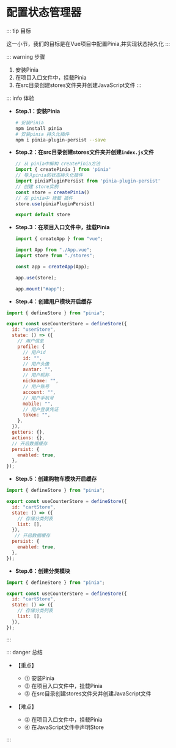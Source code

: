 # 配置状态管理器

::: tip 目标

这一小节，我们的目标是在Vue项目中配置Pinia,并实现状态持久化
:::

::: warning 步骤

1. 安装Pinia
2. 在项目入口文件中，挂载Pinia
3. 在src目录创建stores文件夹并创建JavaScript文件
:::

::: info 体验

* **Step.1：安装Pinia**

  ```bash
  # 安装Pinia
  npm install pinia
  # 安装pinia 持久化插件
  npm i pinia-plugin-persist --save
  ```

* **Step.2：在src目录创建stores文件夹并创建`index.js`文件**

  ```js
  // 从 pinia中解构 createPinia方法
  import { createPinia } from 'pinia'
  // 导入pinia的状态持久化插件
  import piniaPluginPersist from 'pinia-plugin-persist'
  // 创建 store实例
  const store = createPinia()
  // 在 pinia中 挂载 插件
  store.use(piniaPluginPersist)

  export default store
  ```

* **Step.3：在项目入口文件中，挂载Pinia**

  ```js
  import { createApp } from "vue";

  import App from "./App.vue";
  import store from "./stores";

  const app = createApp(App);

  app.use(store);

  app.mount("#app");
  ```

* **Step.4：创建用户模块开启缓存**

```js
import { defineStore } from "pinia";

export const useCounterStore = defineStore({
  id: "userStore",
  state: () => ({
    // 用户信息
    profile: {
      // 用户id
      id: "",
      // 用户头像
      avatar: "",
      // 用户昵称
      nickname: "",
      // 用户账号
      account: "",
      // 用户手机号
      mobile: "",
      // 用户登录凭证
      token: "",
    },
  }),
  getters: {},
  actions: {},
  // 开启数据缓存
  persist: {
    enabled: true,
  },
});

```

* **Step.5：创建购物车模块开启缓存**

```js
import { defineStore } from "pinia";

export const useCounterStore = defineStore({
  id: "cartStore",
  state: () => ({
    // 存储分类列表
    list: [],
  }),
   // 开启数据缓存
  persist: {
    enabled: true,
  },
});

```

* **Step.6：创建分类模块**

```js
import { defineStore } from "pinia";

export const useCounterStore = defineStore({
  id: "cartStore",
  state: () => ({
    // 存储分类列表
    list: [],
  }),
});

```

:::

::: danger 总结

* 【重点】
  * ⓵ 安装Pinia
  * ⓶ 在项目入口文件中，挂载Pinia
  * ⓷ 在src目录创建stores文件夹并创建JavaScript文件

* 【难点】

  * ⓶ 在项目入口文件中，挂载Pinia
  * ⓸ 在JavaScript文件中声明Store

:::
